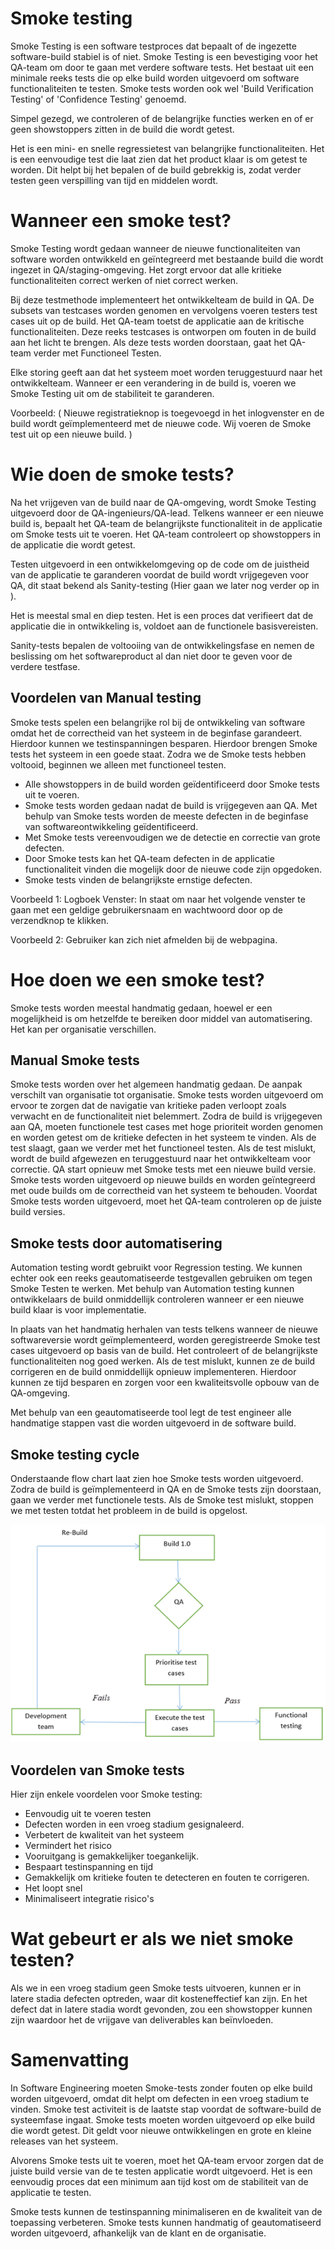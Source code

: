 # Smoke testing

Smoke Testing is een software testproces dat bepaalt of de ingezette software-build stabiel is of niet. Smoke Testing is een bevestiging voor het QA-team om door te gaan met verdere software tests. Het bestaat uit een minimale reeks tests die op elke build worden uitgevoerd om software functionaliteiten te testen. Smoke tests worden ook wel 'Build Verification Testing' of 'Confidence Testing' genoemd.

Simpel gezegd, we controleren of de belangrijke functies werken en of er geen showstoppers zitten in de build die wordt getest.

Het is een mini- en snelle regressietest van belangrijke functionaliteiten. Het is een eenvoudige test die laat zien dat het product klaar is om getest te worden. Dit helpt bij het bepalen of de build gebrekkig is, zodat verder testen geen verspilling van tijd en middelen wordt.


# Wanneer een smoke test?

Smoke Testing wordt gedaan wanneer de nieuwe functionaliteiten van software worden ontwikkeld en geïntegreerd met bestaande build die wordt ingezet in QA/staging-omgeving. Het zorgt ervoor dat alle kritieke functionaliteiten correct werken of niet correct werken.

Bij deze testmethode implementeert het ontwikkelteam de build in QA. De subsets van testcases worden genomen en vervolgens voeren testers test cases uit op de build. Het QA-team toetst de applicatie aan de kritische functionaliteiten. Deze reeks testcases is ontworpen om fouten in de build aan het licht te brengen. Als deze tests worden doorstaan, gaat het QA-team verder met Functioneel Testen.

Elke storing geeft aan dat het systeem moet worden teruggestuurd naar het ontwikkelteam. Wanneer er een verandering in de build is, voeren we Smoke Testing uit om de stabiliteit te garanderen.

Voorbeeld:  ( Nieuwe registratieknop is toegevoegd in het inlogvenster en de build wordt geïmplementeerd met de nieuwe code. Wij voeren de Smoke test uit op een nieuwe build. )

# Wie doen de smoke tests?

Na het vrijgeven van de build naar de QA-omgeving, wordt Smoke Testing uitgevoerd door de QA-ingenieurs/QA-lead. Telkens wanneer er een nieuwe build is, bepaalt het QA-team de belangrijkste functionaliteit in de applicatie om Smoke tests uit te voeren. Het QA-team controleert op showstoppers in de applicatie die wordt getest.

Testen uitgevoerd in een ontwikkelomgeving op de code om de juistheid van de applicatie te garanderen voordat de build wordt vrijgegeven voor QA, dit staat bekend als Sanity-testing (Hier gaan we later nog verder op in ). 

Het is meestal smal en diep testen. Het is een proces dat verifieert dat de applicatie die in ontwikkeling is, voldoet aan de functionele basisvereisten.

Sanity-tests bepalen de voltooiing van de ontwikkelingsfase en nemen de beslissing om het softwareproduct al dan niet door te geven voor de verdere testfase.


## Voordelen van Manual testing

Smoke tests spelen een belangrijke rol bij de ontwikkeling van software omdat het de correctheid van het systeem in de beginfase garandeert. Hierdoor kunnen we testinspanningen besparen. Hierdoor brengen Smoke tests het systeem in een goede staat. Zodra we de Smoke tests hebben voltooid, beginnen we alleen met functioneel testen.

* Alle showstoppers in de build worden geïdentificeerd door Smoke tests uit te voeren.
* Smoke tests worden gedaan nadat de build is vrijgegeven aan QA. Met behulp van Smoke tests worden de meeste defecten in de beginfase van softwareontwikkeling geïdentificeerd.
* Met Smoke tests vereenvoudigen we de detectie en correctie van grote defecten.
* Door Smoke tests kan het QA-team defecten in de applicatie functionaliteit vinden die mogelijk door de nieuwe code zijn opgedoken.
* Smoke tests vinden de belangrijkste ernstige defecten.

Voorbeeld 1: Logboek Venster: In staat om naar het volgende venster te gaan met een geldige gebruikersnaam en wachtwoord door op de verzendknop te klikken.

Voorbeeld 2: Gebruiker kan zich niet afmelden bij de webpagina.

# Hoe doen we een smoke test?

Smoke tests worden meestal handmatig gedaan, hoewel er een mogelijkheid is om hetzelfde te bereiken door middel van automatisering. Het kan per organisatie verschillen.

## Manual Smoke tests

Smoke tests worden over het algemeen handmatig gedaan. De aanpak verschilt van organisatie tot organisatie. Smoke tests worden uitgevoerd om ervoor te zorgen dat de navigatie van kritieke paden verloopt zoals verwacht en de functionaliteit niet belemmert. Zodra de build is vrijgegeven aan QA, moeten functionele test cases met hoge prioriteit worden genomen en worden getest om de kritieke defecten in het systeem te vinden. Als de test slaagt, gaan we verder met het functioneel testen. Als de test mislukt, wordt de build afgewezen en teruggestuurd naar het ontwikkelteam voor correctie. QA start opnieuw met Smoke tests met een nieuwe build versie. Smoke tests worden uitgevoerd op nieuwe builds en worden geïntegreerd met oude builds om de correctheid van het systeem te behouden. Voordat Smoke tests worden uitgevoerd, moet het QA-team controleren op de juiste build versies.

## Smoke tests door automatisering

Automation testing wordt gebruikt voor Regression testing. We kunnen echter ook een reeks geautomatiseerde testgevallen gebruiken om tegen Smoke Testen te werken. Met behulp van Automation testing kunnen ontwikkelaars de build onmiddellijk controleren wanneer er een nieuwe build klaar is voor implementatie.

In plaats van het handmatig herhalen van tests telkens wanneer de nieuwe softwareversie wordt geïmplementeerd, worden geregistreerde Smoke test cases uitgevoerd op basis van de build. Het controleert of de belangrijkste functionaliteiten nog goed werken. Als de test mislukt, kunnen ze de build corrigeren en de build onmiddellijk opnieuw implementeren. Hierdoor kunnen  ze tijd besparen en zorgen voor een kwaliteitsvolle opbouw van de QA-omgeving.

Met behulp van een geautomatiseerde tool legt de test engineer alle handmatige stappen vast die worden uitgevoerd in de software build.


## Smoke testing cycle

Onderstaande flow chart laat zien hoe Smoke tests worden uitgevoerd. Zodra de build is geïmplementeerd in QA en de Smoke tests zijn doorstaan, gaan we verder met functionele tests. Als de Smoke test mislukt, stoppen we met testen totdat het probleem in de build is opgelost.

![image](https://github.com/Mitch1996/QA-Image-Store/blob/main/Functuinal%20testing/Smoke%20testing%20(%20Cycle%20).png)

## Voordelen van Smoke tests

Hier zijn enkele voordelen voor Smoke testing:

* Eenvoudig uit te voeren testen
* Defecten worden in een vroeg stadium gesignaleerd.
* Verbetert de kwaliteit van het systeem
* Vermindert het risico
* Vooruitgang is gemakkelijker toegankelijk.
* Bespaart testinspanning en tijd
* Gemakkelijk om kritieke fouten te detecteren en fouten te corrigeren.
* Het loopt snel
* Minimaliseert integratie risico's

# Wat gebeurt er als we niet smoke testen?

Als we in een vroeg stadium geen Smoke tests uitvoeren, kunnen er in latere stadia defecten optreden, waar dit kosteneffectief kan zijn. En het defect dat in latere stadia wordt gevonden, zou een showstopper kunnen zijn waardoor het de vrijgave van deliverables kan beïnvloeden.

# Samenvatting

In Software Engineering moeten Smoke-tests zonder fouten op elke build worden uitgevoerd, omdat dit helpt om defecten in een vroeg stadium te vinden. Smoke test activiteit is de laatste stap voordat de software-build de systeemfase ingaat. Smoke tests moeten worden uitgevoerd op elke build die wordt getest. Dit geldt voor nieuwe ontwikkelingen en grote en kleine releases van het systeem.

Alvorens Smoke tests uit te voeren, moet het QA-team ervoor zorgen dat de juiste build versie van de te testen applicatie wordt uitgevoerd. Het is een eenvoudig proces dat een minimum aan tijd kost om de stabiliteit van de applicatie te testen.

Smoke tests kunnen de testinspanning minimaliseren en de kwaliteit van de toepassing verbeteren. Smoke tests kunnen handmatig of geautomatiseerd worden uitgevoerd, afhankelijk van de klant en de organisatie.



